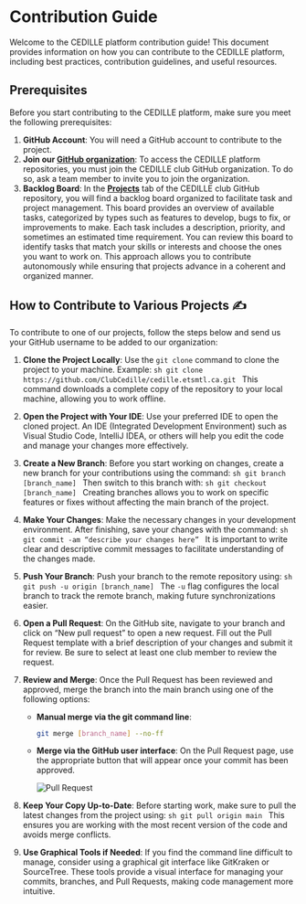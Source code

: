 # Contribution Guide

Welcome to the CEDILLE platform contribution guide! This document provides
information on how you can contribute to the CEDILLE platform, including best
practices, contribution guidelines, and useful resources.

## Prerequisites

Before you start contributing to the CEDILLE platform, make sure you meet the
following prerequisites:

1. **GitHub Account**: You will need a GitHub account to contribute to the
   project.
2. **Join our [GitHub organization](https://github.com/clubcedille/)**: To
   access the CEDILLE platform repositories, you must join the CEDILLE club
   GitHub organization. To do so, ask a team member to invite you to join the
   organization.
3. **Backlog Board**: In the
   [**Projects**](https://github.com/orgs/ClubCedille/projects) tab of the
   CEDILLE club GitHub repository, you will find a backlog board organized to
   facilitate task and project management. This board provides an overview of
   available tasks, categorized by types such as features to develop, bugs to
   fix, or improvements to make. Each task includes a description, priority, and
   sometimes an estimated time requirement. You can review this board to
   identify tasks that match your skills or interests and choose the ones you
   want to work on. This approach allows you to contribute autonomously while
   ensuring that projects advance in a coherent and organized manner.

## How to Contribute to Various Projects ✍️

To contribute to one of our projects, follow the steps below and send us your
GitHub username to be added to our organization:

1. **Clone the Project Locally**: Use the `git clone` command to clone the
   project to your machine. Example: `sh git clone
   https://github.com/ClubCedille/cedille.etsmtl.ca.git ` This command downloads
   a complete copy of the repository to your local machine, allowing you to work
   offline.

2. **Open the Project with Your IDE**: Use your preferred IDE to open the cloned
   project. An IDE (Integrated Development Environment) such as Visual Studio
   Code, IntelliJ IDEA, or others will help you edit the code and manage your
   changes more effectively.

3. **Create a New Branch**: Before you start working on changes, create a new
   branch for your contributions using the command: `sh git branch [branch_name]
   ` Then switch to this branch with: `sh git checkout [branch_name] ` Creating
   branches allows you to work on specific features or fixes without affecting
   the main branch of the project.

4. **Make Your Changes**: Make the necessary changes in your development
   environment. After finishing, save your changes with the command: `sh git
   commit -am “describe your changes here” ` It is important to write clear and
   descriptive commit messages to facilitate understanding of the changes made.

5. **Push Your Branch**: Push your branch to the remote repository using: `sh
git push -u origin [branch_name] ` The `-u` flag configures the local branch to
track the remote branch, making future synchronizations easier.

6. **Open a Pull Request**: On the GitHub site, navigate to your branch and
   click on “New pull request” to open a new request. Fill out the Pull Request
   template with a brief description of your changes and submit it for
   review. Be sure to select at least one club member to review the request.

7. **Review and Merge**: Once the Pull Request has been reviewed and approved,
   merge the branch into the main branch using one of the following options:
   - **Manual merge via the git command line**:
     ```sh
     git merge [branch_name] --no-ff
     ```
   - **Merge via the GitHub user interface**: On the Pull Request page, use the
     appropriate button that will appear once your commit has been approved.

     ![Pull Request](img/pullRequest.png)

8. **Keep Your Copy Up-to-Date**: Before starting work, make sure to pull the
   latest changes from the project using: `sh git pull origin main ` This
   ensures you are working with the most recent version of the code and avoids
   merge conflicts.

9. **Use Graphical Tools if Needed**: If you find the command line difficult to
   manage, consider using a graphical git interface like GitKraken or
   SourceTree. These tools provide a visual interface for managing your commits,
   branches, and Pull Requests, making code management more intuitive.
